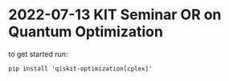 # 2022-07-13 KIT Seminar OR on Quantum Optimization

to get started run:

`pip install 'qiskit-optimization[cplex]'`
